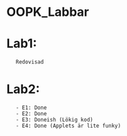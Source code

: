 # OOPK_Labbar

# Lab1: 
       Redovisad

# Lab2: 
       - E1: Done
       - E2: Done
       - E3: Doneish (Lökig kod)
       - E4: Done (Applets är lite funky)

